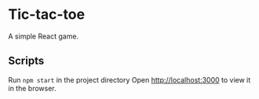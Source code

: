 # Tic-tac-toe

A simple React game.

## Scripts

Run `npm start` in the project directory
Open [http://localhost:3000](http://localhost:3000) to view it in the browser.
